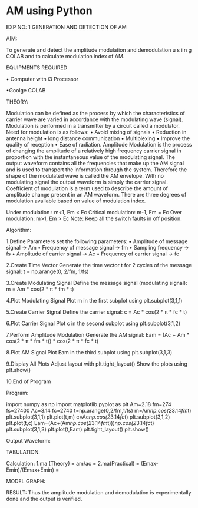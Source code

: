 
# AM using Python

EXP NO: 1 GENERATION AND DETECTION OF AM

AIM:

To generate and detect the amplitude modulation and demodulation u s i n g COLAB and to calculate modulation index of AM.

EQUIPMENTS REQUIRED

• Computer with i3 Processor

•Goolge COLAB

THEORY:

Modulation can be defined as the process by which the characteristics of carrier wave are varied in accordance with the modulating wave (signal). Modulation is performed in a transmitter by a circuit called a modulator. Need for modulation is as follows: • Avoid mixing of signals • Reduction in antenna height • long distance communication • Multiplexing • Improve the quality of reception • Ease of radiation. Amplitude Modulation is the process of changing the amplitude of a relatively high frequency carrier signal in proportion with the instantaneous value of the modulating signal. The output waveform contains all the frequencies that make up the AM signal and is used to transport the information through the system. Therefore the shape of the modulated wave is called the AM envelope. With no modulating signal the output waveform is simply the carrier signal. Coefficient of modulation is a term used to describe the amount of amplitude change present in an AM waveform. There are three degrees of modulation available based on value of modulation index.

Under modulation : m<1, Em < Ec
Critical modulation: m-1, Em = Ec
Over modulation: m>1, Em > Ec
Note: Keep all the switch faults in off position.

Algorithm:
 
   1.Define Parameters set the following parameters:
   • Amplitude of message signal → Am
   • Frequency of message signal → fm
   • Sampling frequency → fs
   • Amplitude of carrier signal → Ac
   • Frequency of carrier signal → fc

   2.Create Time Vector
   Generate the time vector t for 2 cycles of the message signal:
     t = np.arange(0, 2/fm, 1/fs)

   3.Create Modulating Signal
   Define the message signal (modulating signal):
     m = Am * cos(2 * π * fm * t)
   
   4.Plot Modulating Signal
   Plot m in the first subplot using plt.subplot(3,1,1)
   
   5.Create Carrier Signal
   Define the carrier signal:
     c = Ac * cos(2 * π * fc * t)
   
   6.Plot Carrier Signal
   Plot c in the second subplot using plt.subplot(3,1,2)
   
   7.Perform Amplitude Modulation
   Generate the AM signal:
     Eam = (Ac + Am * cos(2 * π * fm * t)) * cos(2 * π * fc * t)
     
   8.Plot AM Signal
   Plot Eam in the third subplot using plt.subplot(3,1,3)
   
   9.Display All Plots
   Adjust layout with plt.tight_layout()
   Show the plots using plt.show()
   
   10.End of Program

Program:
  
   import numpy as np
   import matplotlib.pyplot as plt
   Am=2.18
   fm=274
   fs=27400
   Ac=3.14
   fc=2740
   t=np.arange(0,2/fm,1/fs)
   m=Am*np.cos(2*3.14*fm*t)
   plt.subplot(3,1,1)
   plt.plot(t,m)
   c=Ac*np.cos(2*3.14*fc*t)
   plt.subplot(3,1,2)
   plt.plot(t,c)
   Eam=(Ac+(Am*np.cos(2*3.14*fm*t)))*np.cos(2*3.14*fc*t)
   plt.subplot(3,1,3)
   plt.plot(t,Eam)
   plt.tight_layout()
   plt.show()

Output Waveform:


TABULATION:


Calculation:
   1.ma (Theory) = am/ac =
   2.ma(Practical) = (Emax-Emin)/(Emax+Emin) = 

MODEL GRAPH:

RESULT: Thus the amplitude modulation and demodulation is experimentally done and the output is verified.





